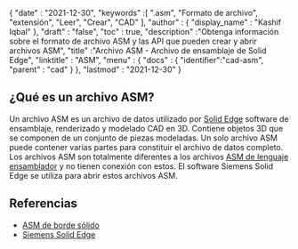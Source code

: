 {
  "date" : "2021-12-30",
  "keywords" :[ ".asm", "Formato de archivo", "extensión", "Leer", "Crear", "CAD" ],
  "author" : {
    "display_name" : "Kashif Iqbal"
},
  "draft" : "false",
  "toc" : true,
  "description" :"Obtenga información sobre el formato de archivo ASM y las API que pueden crear y abrir archivos ASM",
  "title" :"Archivo ASM - Archivo de ensamblaje de Solid Edge",
  "linktitle" : "ASM",
  "menu" : {
    "docs" : {
      "identifier":"cad-asm",
      "parent" : "cad"
}
},
  "lastmod" : "2021-12-30"
}

## ¿Qué es un archivo ASM?

Un archivo ASM es un archivo de datos utilizado por [Solid Edge](https://solidedge.siemens.com/en/) software de ensamblaje, renderizado y modelado CAD en 3D. Contiene objetos 3D que se componen de un conjunto de piezas modeladas. Un solo archivo ASM puede contener varias partes para constituir el archivo de datos completo. Los archivos ASM son totalmente diferentes a los archivos [ASM de lenguaje ensamblador](/es/programming/asm/) y no tienen conexión con estos. El software Siemens Solid Edge se utiliza para abrir estos archivos ASM.

## Referencias

* [ASM de borde sólido](https://www.wikidata.org/wiki/Q644575)
* [Siemens Solid Edge](https://solidedge.siemens.com/en/)

